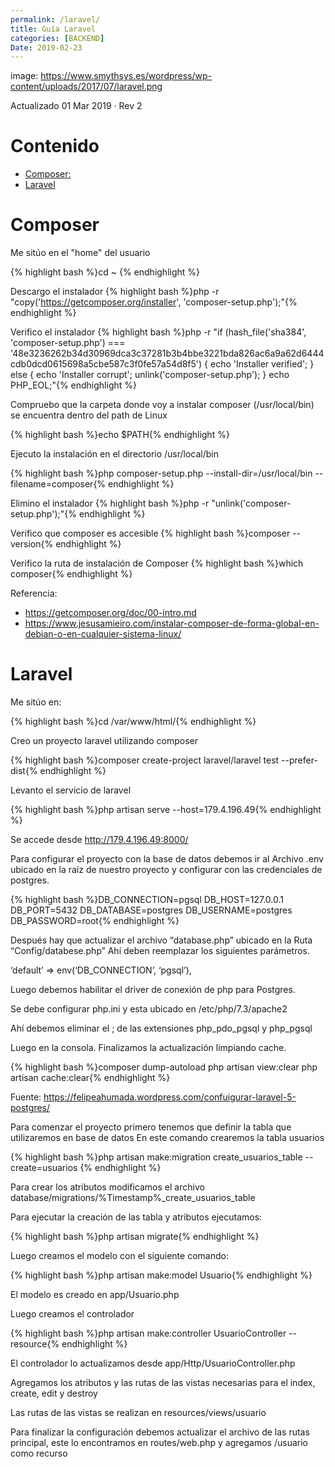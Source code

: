 ```yaml
---
permalink: /laravel/
title: Guía Laravel
categories: [BACKEND]
Date: 2019-02-23
---
```



image: https://www.smythsys.es/wordpress/wp-content/uploads/2017/07/laravel.png

Actualizado 01 Mar 2019 · Rev 2

# Contenido

- [Composer:](#composer)
- [Laravel](#laravel)



# Composer

Me sitúo en el "home" del usuario

{% highlight bash %}cd ~ {% endhighlight %}

Descargo el instalador
{% highlight bash %}php -r "copy('https://getcomposer.org/installer', 'composer-setup.php');"{% endhighlight %}


Verifico el instalador
{% highlight bash %}php -r "if (hash_file('sha384', 'composer-setup.php') === '48e3236262b34d30969dca3c37281b3b4bbe3221bda826ac6a9a62d6444cdb0dcd0615698a5cbe587c3f0fe57a54d8f5') { echo 'Installer verified'; } else { echo 'Installer corrupt'; unlink('composer-setup.php'); } echo PHP_EOL;"{% endhighlight %}


Compruebo que la carpeta donde voy a instalar composer (/usr/local/bin) se encuentra dentro del path de Linux

{% highlight bash %}echo $PATH{% endhighlight %}


Ejecuto la instalación en el directorio /usr/local/bin

{% highlight bash %}php composer-setup.php --install-dir=/usr/local/bin --filename=composer{% endhighlight %}


Elimino el instalador
{% highlight bash %}php -r "unlink('composer-setup.php');"{% endhighlight %}


Verifico que composer es accesible
{% highlight bash %}composer --version{% endhighlight %}


Verifico la ruta de instalación de Composer
{% highlight bash %}which composer{% endhighlight %}


Referencia: 

* https://getcomposer.org/doc/00-intro.md
* https://www.jesusamieiro.com/instalar-composer-de-forma-global-en-debian-o-en-cualquier-sistema-linux/

# Laravel

Me sitúo en:

{% highlight bash %}cd /var/www/html/{% endhighlight %}

Creo un proyecto laravel utilizando composer

{% highlight bash %}composer create-project laravel/laravel test --prefer-dist{% endhighlight %}

Levanto el servicio de laravel

{% highlight bash %}php artisan serve --host=179.4.196.49{% endhighlight %}

Se accede desde http://179.4.196.49:8000/

Para configurar el proyecto con la base de datos debemos ir al Archivo .env ubicado en la raíz de nuestro proyecto y configurar con las credenciales de postgres.

{% highlight bash %}DB_CONNECTION=pgsql
DB_HOST=127.0.0.1
DB_PORT=5432
DB_DATABASE=postgres
DB_USERNAME=postgres
DB_PASSWORD=root{% endhighlight %}

Después hay que actualizar el archivo “database.php” ubicado en la Ruta “Config/databese.php” 
Ahí deben reemplazar los siguientes parámetros.

‘default’ => env(‘DB_CONNECTION’, ‘pgsql’),

Luego debemos habilitar el driver de conexión de php para Postgres.

Se debe configurar php.ini y esta ubicado en /etc/php/7.3/apache2

Ahí debemos eliminar el ; de las extensiones php_pdo_pgsql y php_pgsql

Luego en la consola. Finalizamos la actualización limpiando cache.

{% highlight bash %}composer dump-autoload
php artisan view:clear
php artisan cache:clear{% endhighlight %}

Fuente: https://felipeahumada.wordpress.com/confuigurar-laravel-5-postgres/

Para comenzar el proyecto primero tenemos que definir la tabla que utilizaremos en base de datos
En este comando crearemos la tabla usuarios

{% highlight bash %}php artisan make:migration create_usuarios_table --create=usuarios {% endhighlight %}

Para crear los atributos modificamos el archivo database/migrations/%Timestamp%_create_usuarios_table

Para ejecutar la creación de las tabla y atributos ejecutamos:

{% highlight bash %}php artisan migrate{% endhighlight %}

Luego creamos el modelo con el siguiente comando:

{% highlight bash %}php artisan make:model Usuario{% endhighlight %}


El modelo es creado en app/Usuario.php

Luego creamos el controlador

{% highlight bash %}php artisan make:controller UsuarioController --resource{% endhighlight %}

El controlador lo actualizamos desde app/Http/UsuarioController.php

Agregamos los atributos y las rutas de las vistas necesarias para el index, create, edit y destroy

Las rutas de las vistas se realizan en resources/views/usuario

Para finalizar la configuración debemos actualizar el archivo de las rutas principal, este lo encontramos
en routes/web.php y  agregamos /usuario como recurso
